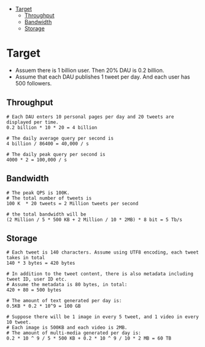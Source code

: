 - [Target](#target)
  - [Throughput](#throughput)
  - [Bandwidth](#bandwidth)
  - [Storage](#storage)

# Target
* Assuem there is 1 billion user. Then 20% DAU is 0.2 billion. 
* Assume that each DAU publishes 1 tweet per day. And each user has 500 followers. 

## Throughput

```
# Each DAU enters 10 personal pages per day and 20 tweets are displayed per time. 
0.2 billion * 10 * 20 = 4 billion

# The daily average query per second is 
4 billion / 86400 = 40,000 / s

# The daily peak query per second is
4000 * 2 = 100,000 / s
```

## Bandwidth

```
# The peak QPS is 100K. 
# The total number of tweets is 
100 K  * 20 tweets = 2 Million tweets per second

# the total bandwidth will be
(2 Million / 5 * 500 KB + 2 Million / 10 * 2MB) * 8 bit = 5 Tb/s
```

## Storage

```
# Each tweet is 140 characters. Assume using UTF8 encoding, each tweet takes in total
140 * 3 bytes = 420 bytes

# In addition to the tweet content, there is also metadata including tweet ID, user ID etc.
# Assume the metadata is 80 bytes, in total:
420 + 80 = 500 bytes

# The amount of text generated per day is:
0.5KB * 0.2 * 10^9 = 100 GB 

# Suppose there will be 1 image in every 5 tweet, and 1 video in every 10 tweet. 
# Each image is 500KB and each video is 2MB. 
# The amount of multi-media generated per day is:
0.2 * 10 ^ 9 / 5 * 500 KB + 0.2 * 10 ^ 9 / 10 * 2 MB = 60 TB
```